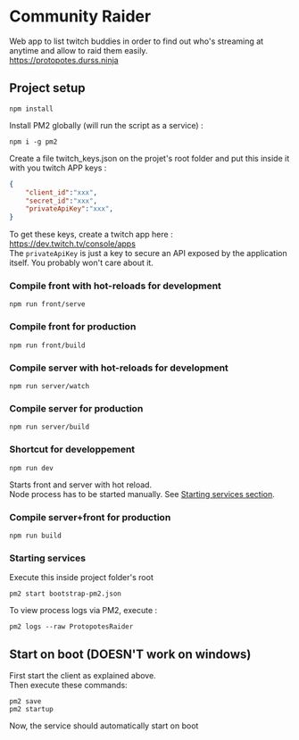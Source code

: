 
# Community Raider

Web app to list twitch buddies in order to find out who's streaming at anytime and allow to raid them easily.\
https://protopotes.durss.ninja

## Project setup
```
npm install
```

Install PM2 globally (will run the script as a service) :
```
npm i -g pm2
```
Create a file twitch_keys.json on the projet's root folder and put this inside it with you twitch APP keys :
``` json
{
	"client_id":"xxx",
	"secret_id":"xxx",
	"privateApiKey":"xxx",
}
```
To get these keys, create a twitch app here :\
https://dev.twitch.tv/console/apps \
The `privateApiKey` is just a key to secure an API exposed by the application itself. You probably won't care about it.


### Compile front with hot-reloads for development
```
npm run front/serve
```

### Compile front for production
```
npm run front/build
```

### Compile server with hot-reloads for development
```
npm run server/watch
```

### Compile server for production
```
npm run server/build
```

### Shortcut for developpement
```
npm run dev
``` 
Starts front and server with hot reload.\
Node process has to be started manually. See [Starting services section](#starting-services).

### Compile server+front for production
```
npm run build
``` 


### Starting services
Execute this inside project folder's root
```
pm2 start bootstrap-pm2.json
```

To view process logs via PM2, execute :
```
pm2 logs --raw ProtopotesRaider
```

## Start on boot (DOESN'T work on windows)
First start the client as explained above.  
Then execute these commands:
```
pm2 save
pm2 startup
```
Now, the service should automatically start on boot 
